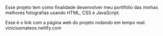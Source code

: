 Esse projeto tem como finalidade desenvolver meu portifólio das minhas melhores fotografias usando HTML, CSS e JavaScript.

Esse é o link com a página web do projeto rodando em tempo real: viniciusmateos.netlify.com